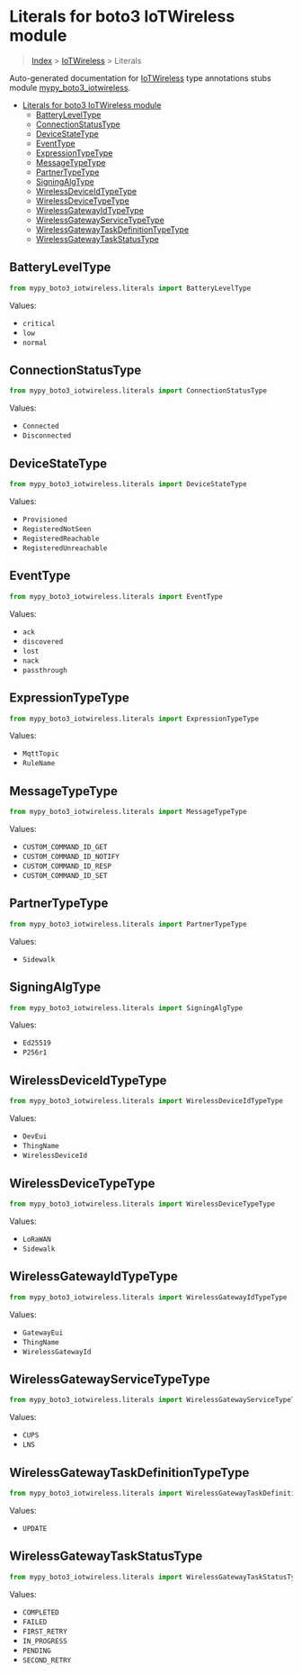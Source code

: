 # Literals for boto3 IoTWireless module

> [Index](..) > [IoTWireless](.) > Literals

Auto-generated documentation for
[IoTWireless](https://boto3.amazonaws.com/v1/documentation/api/1.17.74/reference/services/iotwireless.html#IoTWireless)
type annotations stubs module
[mypy_boto3_iotwireless](https://pypi.org/project/mypy-boto3-iotwireless/).

- [Literals for boto3 IoTWireless module](#literals-for-boto3-iotwireless-module)
  - [BatteryLevelType](#batteryleveltype)
  - [ConnectionStatusType](#connectionstatustype)
  - [DeviceStateType](#devicestatetype)
  - [EventType](#eventtype)
  - [ExpressionTypeType](#expressiontypetype)
  - [MessageTypeType](#messagetypetype)
  - [PartnerTypeType](#partnertypetype)
  - [SigningAlgType](#signingalgtype)
  - [WirelessDeviceIdTypeType](#wirelessdeviceidtypetype)
  - [WirelessDeviceTypeType](#wirelessdevicetypetype)
  - [WirelessGatewayIdTypeType](#wirelessgatewayidtypetype)
  - [WirelessGatewayServiceTypeType](#wirelessgatewayservicetypetype)
  - [WirelessGatewayTaskDefinitionTypeType](#wirelessgatewaytaskdefinitiontypetype)
  - [WirelessGatewayTaskStatusType](#wirelessgatewaytaskstatustype)

## BatteryLevelType

```python
from mypy_boto3_iotwireless.literals import BatteryLevelType
```

Values:

- `critical`
- `low`
- `normal`

## ConnectionStatusType

```python
from mypy_boto3_iotwireless.literals import ConnectionStatusType
```

Values:

- `Connected`
- `Disconnected`

## DeviceStateType

```python
from mypy_boto3_iotwireless.literals import DeviceStateType
```

Values:

- `Provisioned`
- `RegisteredNotSeen`
- `RegisteredReachable`
- `RegisteredUnreachable`

## EventType

```python
from mypy_boto3_iotwireless.literals import EventType
```

Values:

- `ack`
- `discovered`
- `lost`
- `nack`
- `passthrough`

## ExpressionTypeType

```python
from mypy_boto3_iotwireless.literals import ExpressionTypeType
```

Values:

- `MqttTopic`
- `RuleName`

## MessageTypeType

```python
from mypy_boto3_iotwireless.literals import MessageTypeType
```

Values:

- `CUSTOM_COMMAND_ID_GET`
- `CUSTOM_COMMAND_ID_NOTIFY`
- `CUSTOM_COMMAND_ID_RESP`
- `CUSTOM_COMMAND_ID_SET`

## PartnerTypeType

```python
from mypy_boto3_iotwireless.literals import PartnerTypeType
```

Values:

- `Sidewalk`

## SigningAlgType

```python
from mypy_boto3_iotwireless.literals import SigningAlgType
```

Values:

- `Ed25519`
- `P256r1`

## WirelessDeviceIdTypeType

```python
from mypy_boto3_iotwireless.literals import WirelessDeviceIdTypeType
```

Values:

- `DevEui`
- `ThingName`
- `WirelessDeviceId`

## WirelessDeviceTypeType

```python
from mypy_boto3_iotwireless.literals import WirelessDeviceTypeType
```

Values:

- `LoRaWAN`
- `Sidewalk`

## WirelessGatewayIdTypeType

```python
from mypy_boto3_iotwireless.literals import WirelessGatewayIdTypeType
```

Values:

- `GatewayEui`
- `ThingName`
- `WirelessGatewayId`

## WirelessGatewayServiceTypeType

```python
from mypy_boto3_iotwireless.literals import WirelessGatewayServiceTypeType
```

Values:

- `CUPS`
- `LNS`

## WirelessGatewayTaskDefinitionTypeType

```python
from mypy_boto3_iotwireless.literals import WirelessGatewayTaskDefinitionTypeType
```

Values:

- `UPDATE`

## WirelessGatewayTaskStatusType

```python
from mypy_boto3_iotwireless.literals import WirelessGatewayTaskStatusType
```

Values:

- `COMPLETED`
- `FAILED`
- `FIRST_RETRY`
- `IN_PROGRESS`
- `PENDING`
- `SECOND_RETRY`
